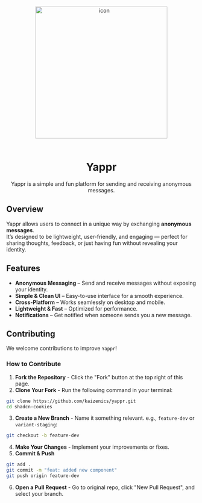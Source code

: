 <div align="center" style="padding-top: 20px">
<img width="350" height="350" alt="icon" src="https://github.com/user-attachments/assets/4beee6f3-4aad-40b6-8b6b-4bc5640e4f95" />
</div>

<div align="center" style="padding-top: 20px">
  <h1 align="center">Yappr</h1>
  <p align="center">Yappr is a simple and fun platform for sending and receiving anonymous messages.</p>
</div>

## Overview
Yappr allows users to connect in a unique way by exchanging **anonymous messages**.  
It’s designed to be lightweight, user-friendly, and engaging — perfect for sharing thoughts, feedback, or just having fun without revealing your identity.


## Features
- **Anonymous Messaging** – Send and receive messages without exposing your identity.
- **Simple & Clean UI** – Easy-to-use interface for a smooth experience.
- **Cross-Platform** – Works seamlessly on desktop and mobile.
- **Lightweight & Fast** – Optimized for performance.
- **Notifications** – Get notified when someone sends you a new message.

## Contributing

We welcome contributions to improve `Yappr`!

### How to Contribute
1. **Fork the Repository** - Click the "Fork" button at the top right of this page.
2. **Clone Your Fork** - Run the following command in your terminal:
```bash
git clone https://github.com/kaizenics/yappr.git
cd shadcn-cookies
```
3. **Create a New Branch** - Name it something relevant. e.g., `feature-dev` or `variant-staging`:
```bash
git checkout -b feature-dev
```
4. **Make Your Changes** - Implement your improvements or fixes.
5. **Commit & Push**
```bash
git add .
git commit -m "feat: added new component"
git push origin feature-dev
```
6. **Open a Pull Request** - Go to original repo, click "New Pull Request", and select your branch.
